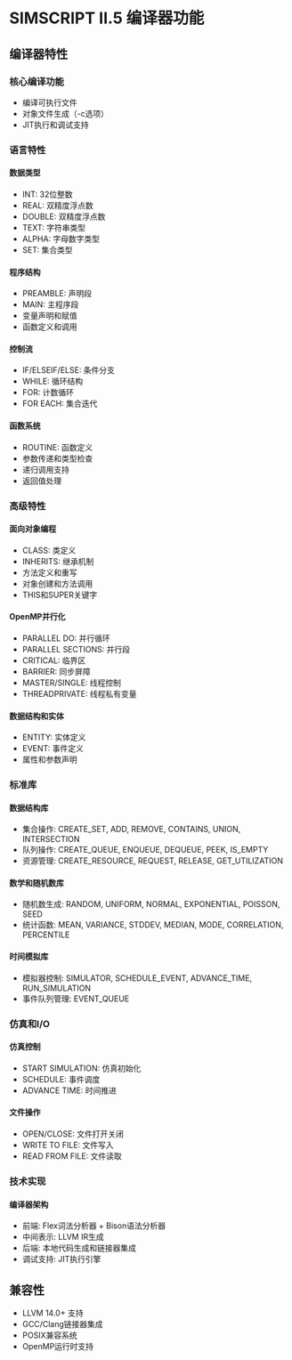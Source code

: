 # SIMSCRIPT II.5 编译器功能

## 编译器特性

### 核心编译功能
- 编译可执行文件
- 对象文件生成（-c选项）
- JIT执行和调试支持

### 语言特性

#### 数据类型
- INT: 32位整数
- REAL: 双精度浮点数
- DOUBLE: 双精度浮点数
- TEXT: 字符串类型
- ALPHA: 字母数字类型
- SET: 集合类型

#### 程序结构
- PREAMBLE: 声明段
- MAIN: 主程序段
- 变量声明和赋值
- 函数定义和调用

#### 控制流
- IF/ELSEIF/ELSE: 条件分支
- WHILE: 循环结构
- FOR: 计数循环
- FOR EACH: 集合迭代

#### 函数系统
- ROUTINE: 函数定义
- 参数传递和类型检查
- 递归调用支持
- 返回值处理

### 高级特性

#### 面向对象编程
- CLASS: 类定义
- INHERITS: 继承机制
- 方法定义和重写
- 对象创建和方法调用
- THIS和SUPER关键字

#### OpenMP并行化
- PARALLEL DO: 并行循环
- PARALLEL SECTIONS: 并行段
- CRITICAL: 临界区
- BARRIER: 同步屏障
- MASTER/SINGLE: 线程控制
- THREADPRIVATE: 线程私有变量

#### 数据结构和实体
- ENTITY: 实体定义
- EVENT: 事件定义
- 属性和参数声明

### 标准库

#### 数据结构库
- 集合操作: CREATE_SET, ADD, REMOVE, CONTAINS, UNION, INTERSECTION
- 队列操作: CREATE_QUEUE, ENQUEUE, DEQUEUE, PEEK, IS_EMPTY
- 资源管理: CREATE_RESOURCE, REQUEST, RELEASE, GET_UTILIZATION

#### 数学和随机数库
- 随机数生成: RANDOM, UNIFORM, NORMAL, EXPONENTIAL, POISSON, SEED
- 统计函数: MEAN, VARIANCE, STDDEV, MEDIAN, MODE, CORRELATION, PERCENTILE

#### 时间模拟库
- 模拟器控制: SIMULATOR, SCHEDULE_EVENT, ADVANCE_TIME, RUN_SIMULATION
- 事件队列管理: EVENT_QUEUE

### 仿真和I/O

#### 仿真控制
- START SIMULATION: 仿真初始化
- SCHEDULE: 事件调度
- ADVANCE TIME: 时间推进

#### 文件操作
- OPEN/CLOSE: 文件打开关闭
- WRITE TO FILE: 文件写入
- READ FROM FILE: 文件读取

### 技术实现

#### 编译器架构
- 前端: Flex词法分析器 + Bison语法分析器
- 中间表示: LLVM IR生成
- 后端: 本地代码生成和链接器集成
- 调试支持: JIT执行引擎

## 兼容性

- LLVM 14.0+ 支持
- GCC/Clang链接器集成
- POSIX兼容系统
- OpenMP运行时支持